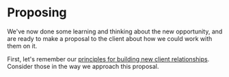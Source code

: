 # Proposing

We've now done some learning and thinking about the new opportunity, and are ready to make a proposal to the client about how we could work with them on it.

First, let's remember our [principles for building new client relationships](/new_client_recipe/principles-of-building-new-client-relationships.md). Consider those in the way we approach this proposal.








